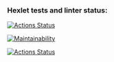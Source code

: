 ### Hexlet tests and linter status:
[![Actions Status](https://github.com/EgorUlitin/frontend-project-lvl1/workflows/hexlet-check/badge.svg)](https://github.com/EgorUlitin/frontend-project-lvl1/actions)

[![Maintainability](https://api.codeclimate.com/v1/badges/a99a88d28ad37a79dbf6/maintainability)](https://codeclimate.com/github/codeclimate/codeclimate/maintainability)

[![Actions Status](https://github.com/EgorUlitin/frontend-project-lvl1/workflows/make/badge.svg)](https://github.com/EgorUlitin/frontend-project-lvl1/actions)

<!-- https://github.com/CryFromTheHeart/frontend-project-lvl1/actions/workflows/Linter-Status.yml/badge.svg -->